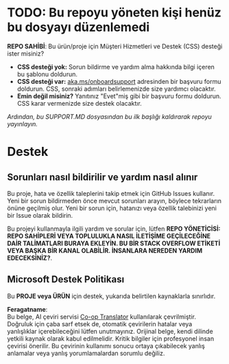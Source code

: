 <!--
CO_OP_TRANSLATOR_METADATA:
{
  "original_hash": "62fe65c1d8e3796c01aa1e3c89666cba",
  "translation_date": "2025-06-12T11:17:39+00:00",
  "source_file": "SUPPORT.md",
  "language_code": "tr"
}
-->
# TODO: Bu repoyu yöneten kişi henüz bu dosyayı düzenlemedi

**REPO SAHİBİ**: Bu ürün/proje için Müşteri Hizmetleri ve Destek (CSS) desteği ister misiniz?

- **CSS desteği yok:** Sorun bildirme ve yardım alma hakkında bilgi içeren bu şablonu doldurun.
- **CSS desteği var:** [aka.ms/onboardsupport](https://aka.ms/onboardsupport) adresinden bir başvuru formu doldurun. CSS, sonraki adımları belirlemenizde size yardımcı olacaktır.
- **Emin değil misiniz?** Yanıtınız "Evet"miş gibi bir başvuru formu doldurun. CSS karar vermenizde size destek olacaktır.

*Ardından, bu SUPPORT.MD dosyasından bu ilk başlığı kaldırarak repoyu yayınlayın.*

# Destek

## Sorunları nasıl bildirilir ve yardım nasıl alınır  

Bu proje, hata ve özellik taleplerini takip etmek için GitHub Issues kullanır. Yeni bir sorun bildirmeden önce mevcut sorunları arayın, böylece tekrarların önüne geçilmiş olur. Yeni bir sorun için, hatanızı veya özellik talebinizi yeni bir Issue olarak bildirin.

Bu projeyi kullanmayla ilgili yardım ve sorular için, lütfen **REPO YÖNETİCİSİ: REPO SAHİPLERİ VEYA TOPLULUKLA NASIL İLETİŞİME GEÇİLECEĞİNE DAİR TALİMATLARI BURAYA EKLEYİN. BU BİR STACK OVERFLOW ETİKETİ VEYA BAŞKA BİR KANAL OLABİLİR. İNSANLARA NEREDEN YARDIM EDECEKSİNİZ?**.

## Microsoft Destek Politikası  

Bu **PROJE veya ÜRÜN** için destek, yukarıda belirtilen kaynaklarla sınırlıdır.

**Feragatname**:  
Bu belge, AI çeviri servisi [Co-op Translator](https://github.com/Azure/co-op-translator) kullanılarak çevrilmiştir. Doğruluk için çaba sarf etsek de, otomatik çevirilerin hatalar veya yanlışlıklar içerebileceğini lütfen unutmayınız. Orijinal belge, kendi dilinde yetkili kaynak olarak kabul edilmelidir. Kritik bilgiler için profesyonel insan çevirisi önerilir. Bu çevirinin kullanımı sonucu ortaya çıkabilecek yanlış anlamalar veya yanlış yorumlamalardan sorumlu değiliz.